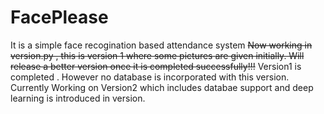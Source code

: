# FacePlease
It is a simple face recogination based attendance system
~~Now working in version.py , this is version 1 where some pictures are given initially. Will release a better version once it is completed successfully!!!~~
Version1 is completed . However no database is incorporated with this version.
Currently Working on Version2 which includes databae support and deep learning is introduced in version.